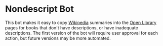 # Nondescript Bot

This bot makes it easy to copy [Wikipedia](http://wikipedia.org) summaries into the [Open Library](http://openlibrary.org) pages for books that don't have descriptions, or have inadequate descriptions. The first version of the bot will require user approval for each action, but future versions may be more automated.
